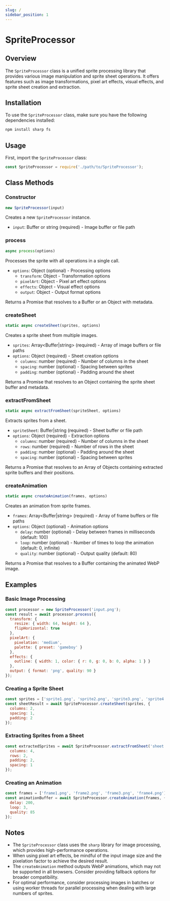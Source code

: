 ```yaml
---
slug: /
sidebar_position: 1
---
```

# SpriteProcessor

## Overview

The `SpriteProcessor` class is a unified sprite processing library that provides various image manipulation and sprite sheet operations. It offers features such as image transformations, pixel art effects, visual effects, and sprite sheet creation and extraction.

## Installation

To use the `SpriteProcessor` class, make sure you have the following dependencies installed:

```bash
npm install sharp fs
```

## Usage

First, import the `SpriteProcessor` class:

```javascript
const SpriteProcessor = require('./path/to/SpriteProcessor');
```

## Class Methods

### Constructor

```javascript
new SpriteProcessor(input)
```

Creates a new `SpriteProcessor` instance.

- `input`: Buffer or string (required) - Image buffer or file path

### process

```javascript
async process(options)
```

Processes the sprite with all operations in a single call.

- `options`: Object (optional) - Processing options
  - `transform`: Object - Transformation options
  - `pixelArt`: Object - Pixel art effect options
  - `effects`: Object - Visual effect options
  - `output`: Object - Output format options

Returns a Promise that resolves to a Buffer or an Object with metadata.

### createSheet

```javascript
static async createSheet(sprites, options)
```

Creates a sprite sheet from multiple images.

- `sprites`: Array<Buffer|string> (required) - Array of image buffers or file paths
- `options`: Object (required) - Sheet creation options
  - `columns`: number (required) - Number of columns in the sheet
  - `spacing`: number (optional) - Spacing between sprites
  - `padding`: number (optional) - Padding around the sheet

Returns a Promise that resolves to an Object containing the sprite sheet buffer and metadata.

### extractFromSheet

```javascript
static async extractFromSheet(spriteSheet, options)
```

Extracts sprites from a sheet.

- `spriteSheet`: Buffer|string (required) - Sheet buffer or file path
- `options`: Object (required) - Extraction options
  - `columns`: number (required) - Number of columns in the sheet
  - `rows`: number (required) - Number of rows in the sheet
  - `padding`: number (optional) - Padding around the sheet
  - `spacing`: number (optional) - Spacing between sprites

Returns a Promise that resolves to an Array of Objects containing extracted sprite buffers and their positions.

### createAnimation

```javascript
static async createAnimation(frames, options)
```

Creates an animation from sprite frames.

- `frames`: Array<Buffer|string> (required) - Array of frame buffers or file paths
- `options`: Object (optional) - Animation options
  - `delay`: number (optional) - Delay between frames in milliseconds (default: 100)
  - `loop`: number (optional) - Number of times to loop the animation (default: 0, infinite)
  - `quality`: number (optional) - Output quality (default: 80)

Returns a Promise that resolves to a Buffer containing the animated WebP image.

## Examples

### Basic Image Processing

```javascript
const processor = new SpriteProcessor('input.png');
const result = await processor.process({
  transform: {
    resize: { width: 64, height: 64 },
    flipHorizontal: true
  },
  pixelArt: {
    pixelation: 'medium',
    palette: { preset: 'gameboy' }
  },
  effects: {
    outline: { width: 1, color: { r: 0, g: 0, b: 0, alpha: 1 } }
  },
  output: { format: 'png', quality: 90 }
});
```

### Creating a Sprite Sheet

```javascript
const sprites = ['sprite1.png', 'sprite2.png', 'sprite3.png', 'sprite4.png'];
const sheetResult = await SpriteProcessor.createSheet(sprites, {
  columns: 2,
  spacing: 1,
  padding: 2
});
```

### Extracting Sprites from a Sheet

```javascript
const extractedSprites = await SpriteProcessor.extractFromSheet('sheet.png', {
  columns: 4,
  rows: 2,
  padding: 2,
  spacing: 1
});
```

### Creating an Animation

```javascript
const frames = ['frame1.png', 'frame2.png', 'frame3.png', 'frame4.png'];
const animationBuffer = await SpriteProcessor.createAnimation(frames, {
  delay: 200,
  loop: 3,
  quality: 85
});
```

## Notes

- The `SpriteProcessor` class uses the `sharp` library for image processing, which provides high-performance operations.
- When using pixel art effects, be mindful of the input image size and the pixelation factor to achieve the desired result.
- The `createAnimation` method outputs WebP animations, which may not be supported in all browsers. Consider providing fallback options for broader compatibility.
- For optimal performance, consider processing images in batches or using worker threads for parallel processing when dealing with large numbers of sprites.
